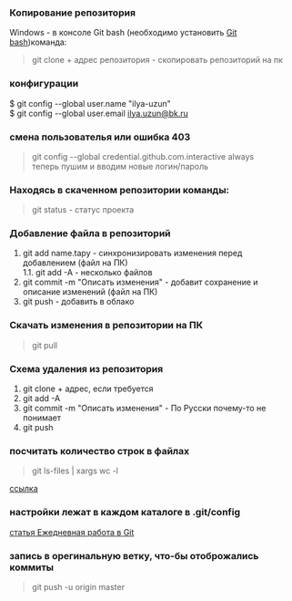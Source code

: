 ### Копирование репозитория
Windows - в консоле Git bash (необходимо установить [Git bash](https://gitforwindows.org/))команда:
> git clone + адрес репозитория - скопировать репозиторий на пк

### конфигурации 
$ git config --global user.name "ilya-uzun"    
$ git config --global user.email ilya.uzun@bk.ru   

### смена пользователья или ошибка 403
>git config --global credential.github.com.interactive always     
>теперь пушим и вводим новые логин/пароль     

### Находясь в скаченном репозитории команды:
> git status - статус проекта

### Добавление файла в репозиторий    
1. git add name.tapy - синхронизировать изменения перед добавлением (файл на ПК)    
    1.1. git add -A - несколько файлов
2. git commit -m "Описать изменения" - добавит сохранение и описание изменений (файл на ПК)
3. git push - добавить в облако

### Скачать изменения в репозитории на ПК
> git pull

### Схема удаления из репозитория   
1. git clone + адрес, если требуется
2. git add -A
3. git commit -m "Описать изменения" - По Русски почему-то не понимает
4. git push

### посчитать количество строк в файлах     
> git ls-files | xargs wc -l

[ссылка](https://askdev.ru/q/kak-sohranit-imya-polzovatelya-i-parol-v-git-5753/)

### настройки лежат в каждом каталоге в .git/config

[статья Ежедневная работа в Git](https://habr.com/ru/post/174467/)

### запись в орегинальную ветку, что-бы отоброжались коммиты      
>git push -u origin master
